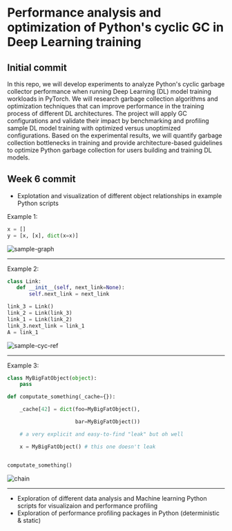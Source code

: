# Performance analysis and optimization of Python's cyclic GC in Deep Learning training

## Initial commit
In this repo, we will develop experiments to analyze Python's cyclic garbage collector performance when running Deep Learning (DL) model training workloads in PyTorch. We will research garbage collection algorithms and optimization techniques that can improve performance in the training process of different DL architectures. The project will apply GC configurations and validate their impact by benchmarking and profiling sample DL model training with optimized versus unoptimized configurations. Based on the experimental results, we will quantify garbage collection bottlenecks in training and provide architecture-based guidelines to optimize Python garbage collection for users building and training DL models.

## Week 6 commit
- Explotation and visualization of different object relationships in example Python scripts

Example 1: 
```python
x = []
y = [x, [x], dict(x=x)]
```
![sample-graph](https://github.com/pmadinei/optimized-gc-for-pytorch/assets/45627032/3141312c-2a26-46d7-964c-82547669289e)

-----
Example 2:
```python
class Link:
   def __init__(self, next_link=None):
       self.next_link = next_link

link_3 = Link()
link_2 = Link(link_3)
link_1 = Link(link_2)
link_3.next_link = link_1
A = link_1
```
![sample-cyc-ref](https://github.com/pmadinei/optimized-gc-for-pytorch/assets/45627032/9c7312bd-a529-4c9c-a1c2-64711a7c8c40)

-----
Example 3:
```python
class MyBigFatObject(object):
    pass

def computate_something(_cache={}):

    _cache[42] = dict(foo=MyBigFatObject(),

                      bar=MyBigFatObject())

    # a very explicit and easy-to-find "leak" but oh well

    x = MyBigFatObject() # this one doesn't leak


computate_something()
```
![chain](https://github.com/pmadinei/optimized-gc-for-pytorch/assets/45627032/1907a9f8-5cf4-498b-b4b8-fd7ca980d811)

-----

- Exploration of different data analysis and Machine learning Python scripts for visualizaion and performance profiling
- Exploration of performance profiling packages in Python (deterministic \& static)
